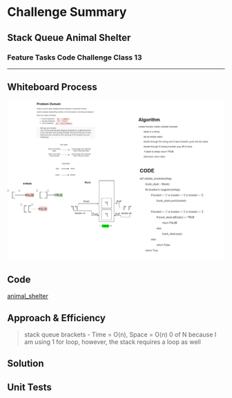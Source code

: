 # Challenge Summary
<!-- Description of the challenge -->
## Stack Queue Animal Shelter
### Feature Tasks Code Challenge Class 13
****


## Whiteboard Process
<!-- Embedded whiteboard image -->

![whiteboard](./stackqueuebrackets.drawio.png)

## Code
[animal_shelter](./stack_queue_brackets.py)

## Approach & Efficiency
<!-- What approach did you take? Why? What is the Big O space/time for this approach? -->


> stack queue brackets - Time = O(n), Space = O(n)
>   0 of N because I am using 1 for loop, however, the stack requires a loop as well



## Solution
<!-- Show how to run your code, and examples of it in action -->

## Unit Tests
